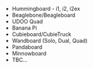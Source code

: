 * Hummingboard - i1, i2, i2ex
* Beaglebone/Beagleboard
* UDOO Quad
* Banana Pi
* Cubieboard/CubieTruck
* Wandboard (Solo, Dual, Quad)
* Pandaboard
* Minnowboard
* TBC...
